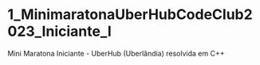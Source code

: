 # 1_MinimaratonaUberHubCodeClub2023_Iniciante_I
 Mini Maratona Iniciante - UberHub (Uberlândia) resolvida em C++
